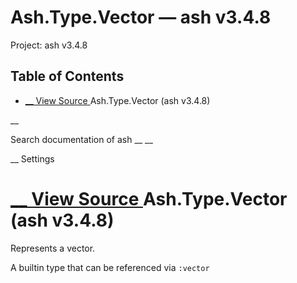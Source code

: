 # Ash.Type.Vector — ash v3.4.8

Project: ash v3.4.8

## Table of Contents

- [ __ View Source ](external_link) Ash.Type.Vector (ash v3.4.8)

__

Search documentation of ash __ __

__ Settings

#  [ __ View Source ](external_link) Ash.Type.Vector (ash v3.4.8)

Represents a vector.

A builtin type that can be referenced via `:vector`
